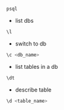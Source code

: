 ```bash
psql
```

- list dbs

```bash
\l
```

- switch to db

```bash
\c <db_name>
```

- list tables in a db

```bash
\dt
```

- describe table

```bash
\d <table_name>
```
